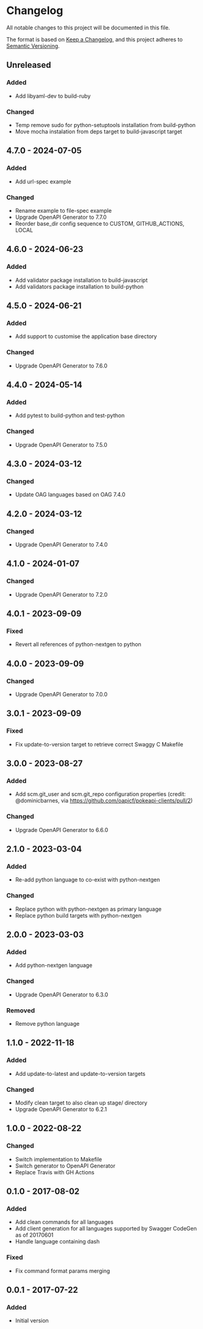# Changelog

All notable changes to this project will be documented in this file.

The format is based on [Keep a Changelog](https://keepachangelog.com/en/1.0.0/),
and this project adheres to [Semantic Versioning](https://semver.org/spec/v2.0.0.html).

## Unreleased

### Added
- Add libyaml-dev to build-ruby

### Changed
- Temp remove sudo for python-setuptools installation from build-python
- Move mocha instalation from deps target to build-javascript target

## 4.7.0 - 2024-07-05
### Added
- Add url-spec example

### Changed
- Rename example to file-spec example
- Upgrade OpenAPI Generator to 7.7.0
- Reorder base_dir config sequence to CUSTOM, GITHUB_ACTIONS, LOCAL

## 4.6.0 - 2024-06-23
### Added
- Add validator package installation to build-javascript
- Add validators package installation to build-python

## 4.5.0 - 2024-06-21
### Added
- Add support to customise the application base directory

### Changed
- Upgrade OpenAPI Generator to 7.6.0

## 4.4.0 - 2024-05-14
### Added
- Add pytest to build-python and test-python

### Changed
- Upgrade OpenAPI Generator to 7.5.0

## 4.3.0 - 2024-03-12
### Changed
- Update OAG languages based on OAG 7.4.0

## 4.2.0 - 2024-03-12
### Changed
- Upgrade OpenAPI Generator to 7.4.0

## 4.1.0 - 2024-01-07
### Changed
- Upgrade OpenAPI Generator to 7.2.0

## 4.0.1 - 2023-09-09
### Fixed
- Revert all references of python-nextgen to python

## 4.0.0 - 2023-09-09
### Changed
- Upgrade OpenAPI Generator to 7.0.0

## 3.0.1 - 2023-09-09
### Fixed
- Fix update-to-version target to retrieve correct Swaggy C Makefile

## 3.0.0 - 2023-08-27
### Added
- Add scm.git_user and scm.git_repo configuration properties (credit: @dominicbarnes, via https://github.com/oapicf/pokeapi-clients/pull/2)

### Changed
- Upgrade OpenAPI Generator to 6.6.0

## 2.1.0 - 2023-03-04
### Added
- Re-add python language to co-exist with python-nextgen

### Changed
- Replace python with python-nextgen as primary language
- Replace python build targets with python-nextgen

## 2.0.0 - 2023-03-03
### Added
- Add python-nextgen language

### Changed
- Upgrade OpenAPI Generator to 6.3.0

### Removed
- Remove python language

## 1.1.0 - 2022-11-18
### Added
- Add update-to-latest and update-to-version targets

### Changed
- Modify clean target to also clean up stage/ directory
- Upgrade OpenAPI Generator to 6.2.1

## 1.0.0 - 2022-08-22
### Changed
- Switch implementation to Makefile
- Switch generator to OpenAPI Generator
- Replace Travis with GH Actions

## 0.1.0 - 2017-08-02
### Added
- Add clean commands for all languages
- Add client generation for all languages supported by Swagger CodeGen as of 20170601
- Handle language containing dash

### Fixed
- Fix command format params merging

## 0.0.1 - 2017-07-22
### Added
- Initial version
